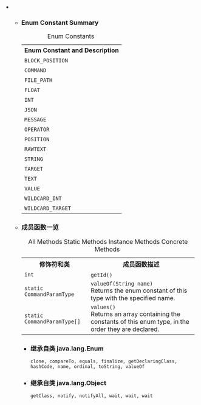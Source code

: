 <div class="summary">
<ul class="blockList">
<li class="blockList">
<!-- =========== ENUM CONSTANT SUMMARY =========== -->
<ul class="blockList">
<li class="blockList"><a name="enum.constant.summary">
<!--   -->
</a>
<h3>Enum Constant Summary</h3>
<table class="memberSummary" border="0" cellpadding="3" cellspacing="0" summary="Enum Constant Summary table, listing enum constants, and an explanation">
<caption><span>Enum Constants</span><span class="tabEnd"> </span></caption>
<tr>
<th class="colOne" scope="col">Enum Constant and Description</th>
</tr>
<tr class="altColor">
<td class="colOne"><code><span class="memberNameLink"><a >BLOCK_POSITION</a></span></code> </td>
</tr>
<tr class="rowColor">
<td class="colOne"><code><span class="memberNameLink"><a >COMMAND</a></span></code> </td>
</tr>
<tr class="altColor">
<td class="colOne"><code><span class="memberNameLink"><a >FILE_PATH</a></span></code> </td>
</tr>
<tr class="rowColor">
<td class="colOne"><code><span class="memberNameLink"><a >FLOAT</a></span></code> </td>
</tr>
<tr class="altColor">
<td class="colOne"><code><span class="memberNameLink"><a >INT</a></span></code> </td>
</tr>
<tr class="rowColor">
<td class="colOne"><code><span class="memberNameLink"><a >JSON</a></span></code> </td>
</tr>
<tr class="altColor">
<td class="colOne"><code><span class="memberNameLink"><a >MESSAGE</a></span></code> </td>
</tr>
<tr class="rowColor">
<td class="colOne"><code><span class="memberNameLink"><a >OPERATOR</a></span></code> </td>
</tr>
<tr class="altColor">
<td class="colOne"><code><span class="memberNameLink"><a >POSITION</a></span></code> </td>
</tr>
<tr class="rowColor">
<td class="colOne"><code><span class="memberNameLink"><a >RAWTEXT</a></span></code> </td>
</tr>
<tr class="altColor">
<td class="colOne"><code><span class="memberNameLink"><a >STRING</a></span></code> </td>
</tr>
<tr class="rowColor">
<td class="colOne"><code><span class="memberNameLink"><a >TARGET</a></span></code> </td>
</tr>
<tr class="altColor">
<td class="colOne"><code><span class="memberNameLink"><a >TEXT</a></span></code> </td>
</tr>
<tr class="rowColor">
<td class="colOne"><code><span class="memberNameLink"><a >VALUE</a></span></code> </td>
</tr>
<tr class="altColor">
<td class="colOne"><code><span class="memberNameLink"><a >WILDCARD_INT</a></span></code> </td>
</tr>
<tr class="rowColor">
<td class="colOne"><code><span class="memberNameLink"><a >WILDCARD_TARGET</a></span></code> </td>
</tr>
</table>
</li>
</ul>
<!-- ========== METHOD SUMMARY =========== -->
<ul class="blockList">
<li class="blockList"><a name="method.summary">
<!--   -->
</a>
<h3>成员函数一览</h3>
<table class="memberSummary" border="0" cellpadding="3" cellspacing="0" summary="Method Summary table, listing methods, and an explanation">
<caption><span id="t0" class="activeTableTab"><span>All Methods</span><span class="tabEnd"> </span></span><span id="t1" class="tableTab"><span><a >Static Methods</a></span><span class="tabEnd"> </span></span><span id="t2" class="tableTab"><span><a >Instance Methods</a></span><span class="tabEnd"> </span></span><span id="t4" class="tableTab"><span><a >Concrete Methods</a></span><span class="tabEnd"> </span></span></caption>
<tr>
<th>修饰符和类</th>
<th>成员函数描述</th>
</tr>
<tr id="i0" class="altColor">
<td class="colFirst"><code>int</code></td>
<td class="colLast"><code><span class="memberNameLink"><a >getId</a></span>()</code> </td>
</tr>
<tr id="i1" class="rowColor">
<td class="colFirst"><code>static <a  title="enum in cn.nukkit.command.data">CommandParamType</a></code></td>
<td class="colLast"><code><span class="memberNameLink"><a >valueOf</a></span>(<a  title="class or interface in java.lang">String</a> name)</code>
<div class="block">Returns the enum constant of this type with the specified name.</div>
</td>
</tr>
<tr id="i2" class="altColor">
<td class="colFirst"><code>static <a  title="enum in cn.nukkit.command.data">CommandParamType</a>[]</code></td>
<td class="colLast"><code><span class="memberNameLink"><a >values</a></span>()</code>
<div class="block">Returns an array containing the constants of this enum type, in
the order they are declared.</div>
</td>
</tr>
</table>
<ul class="blockList">
<li class="blockList"><a name="methods.inherited.from.class.java.lang.Enum">
<!--   -->
</a>
<h3>继承自类 java.lang.<a  title="class or interface in java.lang">Enum</a></h3>
<code><a  title="class or interface in java.lang">clone</a>, <a  title="class or interface in java.lang">compareTo</a>, <a  title="class or interface in java.lang">equals</a>, <a  title="class or interface in java.lang">finalize</a>, <a  title="class or interface in java.lang">getDeclaringClass</a>, <a  title="class or interface in java.lang">hashCode</a>, <a  title="class or interface in java.lang">name</a>, <a  title="class or interface in java.lang">ordinal</a>, <a  title="class or interface in java.lang">toString</a>, <a  title="class or interface in java.lang">valueOf</a></code></li>
</ul>
<ul class="blockList">
<li class="blockList"><a name="methods.inherited.from.class.java.lang.Object">
<!--   -->
</a>
<h3>继承自类 java.lang.<a  title="class or interface in java.lang">Object</a></h3>
<code><a  title="class or interface in java.lang">getClass</a>, <a  title="class or interface in java.lang">notify</a>, <a  title="class or interface in java.lang">notifyAll</a>, <a  title="class or interface in java.lang">wait</a>, <a  title="class or interface in java.lang">wait</a>, <a  title="class or interface in java.lang">wait</a></code></li>
</ul>
</li>
</ul>
</li>
</ul>
</div>

